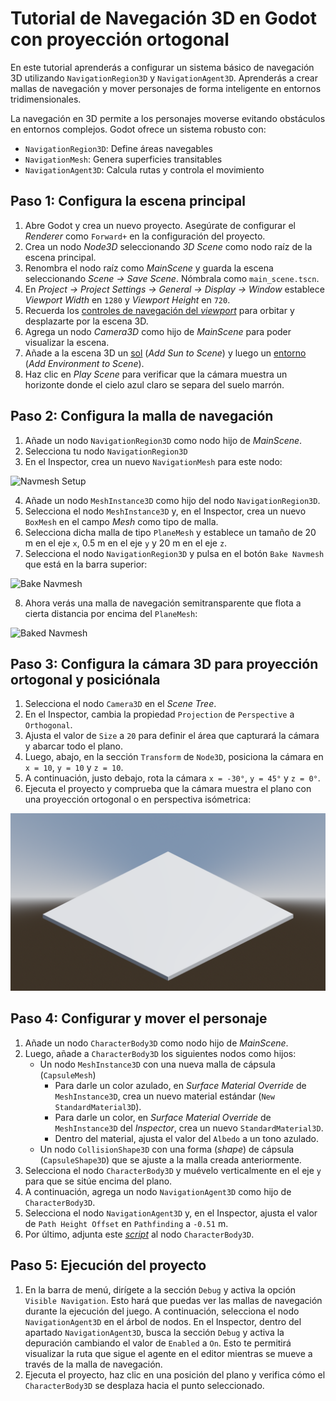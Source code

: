# Tutorial de Navegación 3D en Godot con proyección ortogonal

En este tutorial aprenderás a configurar un sistema básico de navegación 3D utilizando `NavigationRegion3D` y `NavigationAgent3D`. Aprenderás a crear mallas de navegación y mover personajes de forma inteligente en entornos tridimensionales.

La navegación en 3D permite a los personajes moverse evitando obstáculos en entornos complejos. Godot ofrece un sistema robusto con:
- `NavigationRegion3D`: Define áreas navegables
- `NavigationMesh`: Genera superficies transitables
- `NavigationAgent3D`: Calcula rutas y controla el movimiento

## Paso 1: Configura la escena principal

1. Abre Godot y crea un nuevo proyecto. Asegúrate de configurar el _Renderer_ como `Forward+` en la configuración del proyecto.
2. Crea un nodo _Node3D_ seleccionando _3D Scene_ como nodo raíz de la escena principal.
3. Renombra el nodo raíz como _MainScene_ y guarda la escena seleccionando _Scene → Save Scene_. Nómbrala como `main_scene.tscn`.
4. En _Project → Project Settings → General → Display → Window_ establece _Viewport Width_ en `1280` y _Viewport Height_ en `720`.
5. Recuerda los [controles de navegación del _viewport_][T01] para orbitar y desplazarte por la escena 3D.
6. Agrega un nodo _Camera3D_ como hijo de _MainScene_ para poder visualizar la escena.
7. Añade a la escena 3D un [sol][T02] (_Add Sun to Scene_) y luego un [entorno][T03] (_Add Environment to Scene_).
8. Haz clic en _Play Scene_ para verificar que la cámara muestra un horizonte donde el cielo azul claro se separa del suelo marrón.

[T01]: https://github.com/milq/milq.github.io/blob/master/cursos/godot/tutorials/3d_viewport_navigation_controls.md
[T02]: https://raw.githubusercontent.com/milq/milq.github.io/refs/heads/master/cursos/godot/images/add_sun_to_scene.png
[T03]: https://raw.githubusercontent.com/milq/milq.github.io/refs/heads/master/cursos/godot/images/add_environment_to_scene.png

## Paso 2: Configura la malla de navegación

1. Añade un nodo `NavigationRegion3D` como nodo hijo de _MainScene_.
2. Selecciona tu nodo `NavigationRegion3D`
3. En el Inspector, crea un nuevo `NavigationMesh` para este nodo:

![Navmesh Setup](https://docs.godotengine.org/en/stable/_images/nav_3d_min_setup_step1.png)

4. Añade un nodo `MeshInstance3D` como hijo del nodo `NavigationRegion3D`.
5. Selecciona el nodo `MeshInstance3D` y, en el Inspector, crea un nuevo `BoxMesh` en el campo _Mesh_ como tipo de malla.
6. Selecciona dicha malla de tipo `PlaneMesh` y establece un tamaño de 20 m en el eje `x`, 0.5 m en el eje `y` y 20 m en el eje `z`.
7. Selecciona el nodo `NavigationRegion3D` y pulsa en el botón `Bake Navmesh` que está en la barra superior:

![Bake Navmesh](https://docs.godotengine.org/en/stable/_images/nav_3d_min_setup_step2.png)

8. Ahora verás una malla de navegación semitransparente que flota a cierta distancia por encima del `PlaneMesh`:

![Baked Navmesh](https://docs.godotengine.org/en/stable/_images/nav_3d_min_setup_step3.png)

## Paso 3: Configura la cámara 3D para proyección ortogonal y posiciónala

1. Selecciona el nodo `Camera3D` en el _Scene Tree_.
2. En el Inspector, cambia la propiedad `Projection` de `Perspective` a `Orthogonal`.  
3. Ajusta el valor de `Size` a `20` para definir el área que capturará la cámara y abarcar todo el plano.
4. Luego, abajo, en la sección `Transform` de `Node3D`, posiciona la cámara en `x = 10`, `y = 10` y `z = 10`.
5. A continuación, justo debajo, rota la cámara `x = -30°`, `y = 45°` y `z = 0°`.
6. Ejecuta el proyecto y comprueba que la cámara muestra el plano con una proyección ortogonal o en perspectiva isómetrica:

![Cámara 3D ortogonal](tutorial_navegacion_3d_ortogonal.png "Cámara 3D ortogonal")

## Paso 4: Configurar y mover el personaje

1. Añade un nodo `CharacterBody3D` como nodo hijo de _MainScene_.
2. Luego, añade a `CharacterBody3D` los siguientes nodos como hijos:
    - Un nodo `MeshInstance3D` con una nueva malla de cápsula (`CapsuleMesh`)
        * Para darle un color azulado, en _Surface Material Override_ de `MeshInstance3D`, crea un nuevo material estándar (`New StandardMaterial3D`).
        * Para darle un color, en _Surface Material Override_ de `MeshInstance3D` del _Inspector_, crea un nuevo `StandardMaterial3D`.
        * Dentro del material, ajusta el valor del `Albedo` a un tono azulado.
    - Un nodo `CollisionShape3D` con una forma (_shape_) de cápsula (`CapsuleShape3D`) que se ajuste a la malla creada anteriormente.
3. Selecciona el nodo `CharacterBody3D` y muévelo verticalmente en el eje `y` para que se sitúe encima del plano.
4. A continuación, agrega un nodo `NavigationAgent3D` como hijo de `CharacterBody3D`.
5. Selecciona el nodo `NavigationAgent3D` y, en el Inspector, ajusta el valor de `Path Height Offset` en `Pathfinding` a `-0.51` m.
6. Por último, adjunta este [_script_](https://github.com/milq/milq.github.io/blob/master/cursos/godot/scripts/player_mouse_agent.gd) al nodo `CharacterBody3D`.

## Paso 5: Ejecución del proyecto

1. En la barra de menú, dirígete a la sección `Debug` y activa la opción `Visible Navigation`. Esto hará que puedas ver las mallas de navegación durante la ejecución del juego. A continuación, selecciona el nodo `NavigationAgent3D` en el árbol de nodos. En el Inspector, dentro del apartado `NavigationAgent3D`, busca la sección `Debug` y activa la depuración cambiando el valor de `Enabled` a `On`. Esto te permitirá visualizar la ruta que sigue el agente en el editor mientras se mueve a través de la malla de navegación.
2. Ejecuta el proyecto, haz clic en una posición del plano y verifica cómo el `CharacterBody3D` se desplaza hacia el punto seleccionado.
